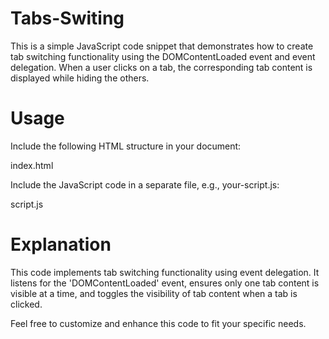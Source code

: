 # Tabs-Switing

This is a simple JavaScript code snippet that demonstrates how to create tab switching functionality using the DOMContentLoaded event and event delegation. When a user clicks on a tab, the corresponding tab content is displayed while hiding the others.


# Usage
Include the following HTML structure in your document:

index.html

Include the JavaScript code in a separate file, e.g., your-script.js:

script.js


# Explanation
This code implements tab switching functionality using event delegation. It listens for the 'DOMContentLoaded' event, ensures only one tab content is visible at a time, and toggles the visibility of tab content when a tab is clicked.

Feel free to customize and enhance this code to fit your specific needs.
